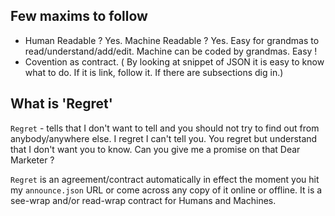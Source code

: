 Few maxims to follow
--------------------
- Human Readable ? Yes. Machine Readable ? Yes. Easy for grandmas to read/understand/add/edit. Machine can be coded by grandmas. Easy !
- Covention as contract. ( By looking at snippet of JSON it is easy to know what to do. If it is link, follow it. If there are subsections dig in.)


What is 'Regret'
---------------
```Regret``` - tells that I don't want to tell and you should not try to find out from anybody/anywhere else. I regret I can't tell you. You regret but understand that I don't want you to know. Can you give me a promise on that Dear Marketer ?

```Regret``` is an agreement/contract automatically in effect the moment you hit my ```announce.json``` URL or come across any copy of it online or offline. It is a see-wrap and/or read-wrap contract for Humans and Machines.